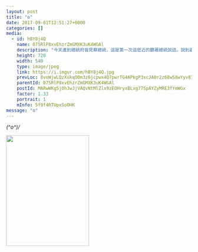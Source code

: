 ```yaml
---
layout: post
title: "o" 
date: 2017-09-01T12:51:27+0000 
categories: [] 
media:
  - id: hBY8j4Q
    name: 075RlP8xvEhzrZmGMXK3uK4WGAl
    description: "今天進到總統府晉見蔡總統，這是第一次這麼近的聽著總統說話，說到最後結尾，總統忽然點了我的名字，接著聽到總統親口對我說「謝謝妳留下來」，當下心裡只有滿滿的感動，一個國家的領導者，親口說的謝謝，雖然和大家對我說的一樣，而我做的這一切，其實有大家的這句話，都已經足夠～讓我真正的感覺到自己選擇留下來絕對值得且正確。世錦賽對我個人來說，非常重要。但對我來說更重要的是能讓世界看見台灣，讓更多人重視體育，這一次的世大運開啟台灣運動的希望，我們是潛力無限的台灣人，只要我們凝聚在一起，就會有無限的希望。謝謝這一連串的安排，讓運動選手備受矚目。 郭婞淳 KUO, Hsing-Chun 舉起142公斤的紀錄，讓人起雞皮疙瘩+感動萬分的一刻，謝謝選手們的努力，才能讓世界看見台灣。讓世界看見台灣 最值得且正確的決定 滿滿感動的2017世大運 圓滿落幕"   
    height: 720
    width: 540
    type: image/jpeg
    link: https://i.imgur.com/hBY8j4Q.jpg
    prevLoc: 8voWjwLQzXukqOOm3z6jcpwx4Q7pwrTG4APkgP3xcJA0r2z68wS8wYyv878xI8w9k6GpV1uZgG0KDzO4hOXrpVz6o9Fw2KYDy74lHk7kPQDKp6hPkq1RzVWlSGyAQwWwBkFDmLZvmnPguoBN5v4olVsQojykzyANcgzJAg028qfWjjANYgO0tJW1Evvq8OuqP8XyY6ElF9W7X5QYQwIZOKyWvmPECyZ6V2kPZGh8LvvyXE2ZSrY79Mwk9GSlw3nnJXYlSgv
    parentId: 075RlP8xvEhzrZmGMXK3uK4WGAl
    postId: MARwWKg5jOhJwJjVAQvNtMlZlx9zEOHryxBLxg77SpAYZyMRE3fYmWGx
    factor: 1.33
    portrait: 1
    mInfo: 5f9f4RTUpxSoOHK
message: "o"
---
```


*\(^o^)/*


[//]: #media:  
<a href="https://i.imgur.com/hBY8j4Q.jpg"><img src="https://i.imgur.com/hBY8j4Q.jpg" height="300" width="225" /></a> 
 
